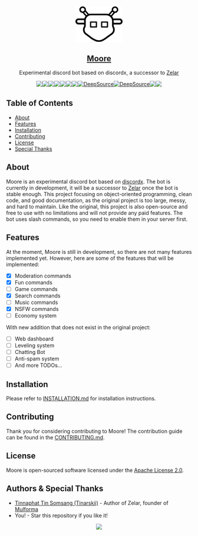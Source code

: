 <p align="center">
  <a href="https://moore.mulforma.space/">
    <img src="assets/moore.png" width="128" />
    <h2 align="center">
      Moore
    </h2>
  </a>
  <p align="center">
    Experimental discord bot based on discordx, a successor to <a href="https://zelar.mulforma.space">Zelar</a>
  </p>
  <div style="display: flex; flex-wrap: wrap; justify-items: center; justify-content: center">
    <img src="https://wakatime.com/badge/user/5cb7cd14-ac7e-4fc0-9f81-6036760cb6a3/project/43c4defc-5916-4bc2-aca5-0683f99c9e2d.svg" />
    <a href="https://github.com/Mulforma/Moore/pulse"><img src="https://img.shields.io/github/commit-activity/m/badges/shields" /></a>
    <a href="https://www.codefactor.io/repository/github/Mulforma/Moore"><img src="https://www.codefactor.io/repository/github/Mulforma/Moore/badge" /></a>
    <img src="https://img.shields.io/node/v/discord.js?style=plastic" />
    <img src="https://img.shields.io/github/license/Mulforma/Moore" />   
    <img src="https://img.shields.io/github/languages/top/Mulforma/Moore" />
    <a href="https://tinvv.tech/discord/"><img src="https://img.shields.io/discord/828842616442454066" /></a>
    <a href="https://deepsource.io/gh/Mulforma/Moore/?ref=repository-badge}" target="_blank"><img alt="DeepSource" title="DeepSource" src="https://deepsource.io/gh/Mulforma/Moore.svg/?label=active+issues&show_trend=true&token=QMU7qTxWjqwrQ5m1G50_SD5C"/></a>
    <a href="https://deepsource.io/gh/Mulforma/Moore/?ref=repository-badge}" target="_blank"><img alt="DeepSource" title="DeepSource" src="https://deepsource.io/gh/Mulforma/Moore.svg/?label=resolved+issues&show_trend=true&token=QMU7qTxWjqwrQ5m1G50_SD5C"/></a>
    <a href="/.github/CODE_OF_CONDUCT.md"><img src="https://img.shields.io/badge/Contributor%20Covenant-2.1-4baaaa.svg" /></a>
    <img src="https://img.shields.io/badge/code_style-prettier-ff69b4.svg?style=plastic" />
  </div>
</p>

## Table of Contents
- [About](#about)
- [Features](#features)
- [Installation](#installation)
- [Contributing](#contributing)
- [License](#license)
- [Special Thanks](#special-thanks)

## About
Moore is an experimental discord bot based on [discordx](https://discordx.js.org).
The bot is currently in development, it will be a successor to [Zelar](https://zelar.mulforma.space) once
the bot is stable enough.
This project focusing on object-oriented programming, clean code, and good documentation, as
the original project is too large, messy, and hard to maintain.
Like the original, this project is also open-source and free to use with no limitations and will not
provide any paid features. The bot uses slash commands, so you need to enable them in your server first.

## Features
At the moment, Moore is still in development, so there are not many features implemented yet.
However, here are some of the features that will be implemented:
- [x] Moderation commands
- [x] Fun commands
- [ ] Game commands
- [x] Search commands
- [ ] Music commands
- [x] NSFW commands
- [ ] Economy system

With new addition that does not exist in the original project:

- [ ] Web dashboard
- [ ] Leveling system
- [ ] Chatting Bot
- [ ] Anti-spam system
- [ ] And more TODOs...

## Installation
Please refer to [INSTALLATION.md](/INSTALLATION.md) for installation instructions.

## Contributing
Thank you for considering contributing to Moore! The contribution guide can be found in the [CONTRIBUTING.md](/.github/CONTRIBUTING.md).

## License
Moore is open-sourced software licensed under the [Apache License 2.0](/LICENSE).

## Authors & Special Thanks

- [Tinnaphat Tin Somsang (Tinarskii)](https://www.tinarskii.com) - Author of Zelar, founder of [Mulforma](https://mulforma.space)
- You! - Star this repository if you like it!

<p align="center">
    <a href="https://mulforma.space/"><img src="https://i.ibb.co/rdNwHF9/MAINTAINED-BY-MULFORMA.png"></a>
</p>
